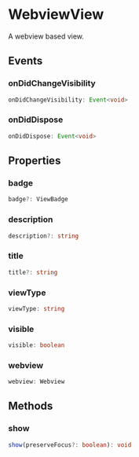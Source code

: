 # WebviewView

A webview based view.

## Events

### onDidChangeVisibility

```typescript
onDidChangeVisibility: Event<void>
```

### onDidDispose

```typescript
onDidDispose: Event<void>
```

## Properties

### badge

```typescript
badge?: ViewBadge
```

### description

```typescript
description?: string
```

### title

```typescript
title?: string
```

### viewType

```typescript
viewType: string
```

### visible

```typescript
visible: boolean
```

### webview

```typescript
webview: Webview
```

## Methods

### show

```typescript
show(preserveFocus?: boolean): void
```

